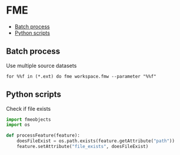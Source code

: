FME
===

* [Batch process](#batch-process)
* [Python scripts](#python-scripts)

Batch process
-------------

Use multiple source datasets

```batchfile
for %%f in (*.ext) do fme workspace.fmw --parameter "%%f"
```

Python scripts
--------------

Check if file exists

```python
import fmeobjects
import os

def processFeature(feature):
    doesFileExist = os.path.exists(feature.getAttribute("path"))
    feature.setAttribute("file_exists", doesFileExist)
```
